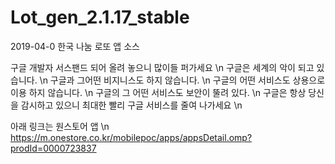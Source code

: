 # Lot_gen_2.1.17_stable
2019-04-0
한국 나눔 로또 앱 소스

구글 개발자 서스팬드 되어 올려 놓으니 많이들 퍼가세요 \n
구글은 세계의 악이 되고 있습니다. \n
구글과 그어떤 비지니스도 하지 않습니다. \n
구글의 어떤 서비스도 상용으로 이용 하지 않습니다. \n
구글의 그 어떤 서비스도 보안이 뚤려 있다. \n
구글은 항상 당신을 감시하고 있으니 최대한 빨리 구글 서비스를 줄여 나가세요 \n


아래 링크는 원스토어 앱 \n
https://m.onestore.co.kr/mobilepoc/apps/appsDetail.omp?prodId=0000723837
